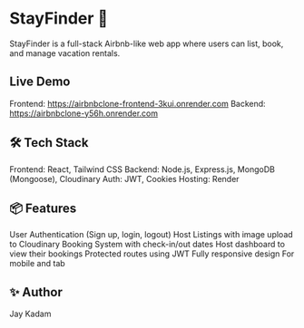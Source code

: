 # StayFinder 🏡

StayFinder is a full-stack Airbnb-like web app where users can list, book, and manage vacation rentals.

##  Live Demo
  Frontend: https://airbnbclone-frontend-3kui.onrender.com
  Backend: https://airbnbclone-y56h.onrender.com

## 🛠 Tech Stack
  Frontend: React, Tailwind CSS
  Backend: Node.js, Express.js, MongoDB (Mongoose), Cloudinary
  Auth: JWT, Cookies
  Hosting: Render

## 📦 Features
  User Authentication (Sign up, login, logout)
  Host Listings with image upload to Cloudinary
  Booking System with check-in/out dates
  Host dashboard to view their bookings
  Protected routes using JWT
  Fully responsive design For mobile and tab

## ✨ Author
Jay Kadam